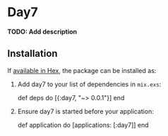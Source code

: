 # Day7

**TODO: Add description**

## Installation

If [available in Hex](https://hex.pm/docs/publish), the package can be installed as:

  1. Add day7 to your list of dependencies in `mix.exs`:

        def deps do
          [{:day7, "~> 0.0.1"}]
        end

  2. Ensure day7 is started before your application:

        def application do
          [applications: [:day7]]
        end
